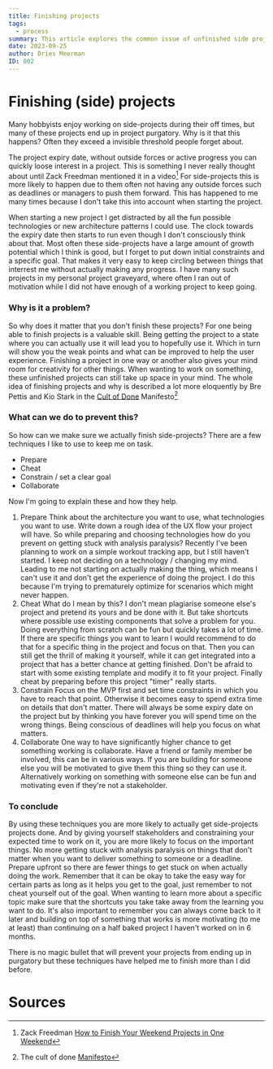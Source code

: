 ```yaml
---
title: Finishing projects
tags:
  - process
summary: This article explores the common issue of unfinished side projects and suggests techniques to overcome it. The author discusses the challenge of side projects losing momentum over time due to the absence of external pressures like deadlines. They emphasize the importance of completing projects, as it hones valuable skills, allows for user feedback, and frees up mental space for creativity. The 'Cult of Done Manifesto' is referenced to underscore the significance of finishing. To prevent projects from languishing, the author recommends preparation, cheating by using existing components, setting clear goals, and collaborating with others. These strategies help maintain focus, enhance productivity, and increase the likelihood of project completion. Ultimately, the article acknowledges that there is no foolproof solution but suggests that these techniques have proven effective for the author in finishing more projects.
date: 2023-09-25
author: Dries Meerman
ID: 002
---
```

# Finishing (side) projects

Many hobbyists enjoy working on side-projects during their off times, but many of these projects end up in project purgatory.
Why is it that this happens? Often they exceed a invisible threshold people forget about.

The project expiry date, without outside forces or active progress you can quickly loose interest in a project.
This is something I never really thought about until Zack Freedman mentioned it in a video[^1]
For side-projects this is more likely to happen due to them often not having any outside forces such as deadlines or managers to push them forward.
This has happened to me many times because I don't take this into account when starting the project.

When starting a new project I get distracted by all the fun possible technologies or new architecture patterns I could use.
The clock towards the expiry date then starts to run even though I don't consciously think about that.
Most often these side-projects have a large amount of growth potential which I think is good, but I forget to put down initial constraints and a specific goal.
That makes it very easy to keep circling between things that interrest me without actually making any progress.
I have many such projects in my personal project graveyard, where often I ran out of motivation while I did not have enough of a working project to keep going.

### Why is it a problem?
So why does it matter that you don't finish these projects?
For one being able to finish projects is a valuable skill.
Being getting the project to a state where you can actually use it will lead you to hopefully use it.
Which in turn will show you the weak points and what can be improved to help the user experience.
Finishing a project in one way or another also gives your mind room for creativity for other things.
When wanting to work on something, these unfinished projects can still take up space in your mind.
The whole idea of finishing projects and why is described a lot more eloquently by Bre Pettis and Kio Stark in the [Cult of Done](https://medium.com/@bre/the-cult-of-done-manifesto-724ca1c2ff13) Manifesto[^2]

### What can we do to prevent this?

So how can we make sure we actually finish side-projects?
There are a few techniques I like to use to keep me on task.

* Prepare
* Cheat
* Constrain / set a clear goal
* Collaborate

Now I'm going to explain these and how they help.

1. Prepare
	Think about the architecture you want to use, what technologies you want to use. Write down a rough idea of the UX flow your project will have. So while preparing and choosing technologies how do you prevent on getting stuck with analysis paralysis? Recently I've been planning to work on a simple workout tracking app, but I still haven't started. I keep not deciding on a technology / changing my mind. Leading to me not starting on actually making the thing, which means I can't use it and don't get the experience of doing the project. I do this because I'm trying to prematurely optimize for scenarios which might never happen.
2. Cheat
   What do I mean by this? I don't mean plagiarise someone else's project and pretend its yours and be done with it. But take shortcuts where possible use existing components that solve a problem for you. Doing everything from scratch can be fun but quickly takes a lot of time. If there are specific things you want to learn I would recommend to do that for a specific thing in the project and focus on that. Then you can still get the thrill of making it yourself, while it can get integrated into a project that has a better chance at getting finished. Don't be afraid to start with some existing template and modify it to fit your project. Finally cheat by preparing before this project "timer" really starts.
3. Constrain
	Focus on the MVP first and set time constraints in which you have to reach that point. Otherwise it becomes easy to spend extra time on details that don't matter. There will always be some expiry date on the project but by thinking you have forever you will spend time on the wrong things. Being conscious of deadlines will help you focus on what matters.
4. Collaborate
	One way to have significantly higher chance to get something working is collaborate. Have a friend or family member be involved, this can be in various ways. If you are building for someone else you will be motivated to give them this thing so they can use it. Alternatively working on something with someone else can be fun and motivating even if they're not a stakeholder.

### To conclude

By using these techniques you are more likely to actually get side-projects projects done.
And by giving yourself stakeholders and constraining your expected time to work on it, you are more likely to focus on the important things.
No more getting stuck with analysis paralysis on things that don't matter when you want to deliver something to someone or a deadline.
Prepare upfront so there are fewer things to get stuck on when actually doing the work.
Remember that it can be okay to take the easy way for certain parts as long as it helps you get to the goal, just remember to not cheat yourself out of the goal.
When wanting to learn more about a specific topic make sure that the shortcuts you take take away from the learning you want to do.
It's also important to remember you can always come back to it later and building on top of something that works is more motivating (to me at least) than continuing on a half baked project I haven't worked on in 6 months.

There is no magic bullet that will prevent your projects from ending up in purgatory but these techniques have helped me to finish more than I did before.

# Sources

[^1]: Zack Freedman [How to Finish Your Weekend Projects in One Weekend](https://www.youtube.com/watch?v=72a85tWOJVY)
[^2]: The cult of done [Manifesto](https://medium.com/@bre/the-cult-of-done-manifesto-724ca1c2ff13)